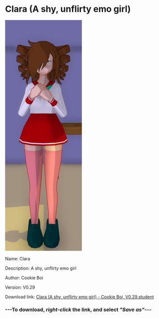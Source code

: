 # Clara (A shy, unflirty emo girl)

<img src = "https://raw.githubusercontent.com/Arbiter1223/Daigaku-Gurashi-Custom-Students/master/Students/Files/Clara%20(A%20shy%2C%20unflirty%20emo%20girl).png">

Name: Clara

Description: A shy, unflirty emo girl

Author: Cookie Boi

Version: V0.29

Download link: <a href="https://raw.githubusercontent.com/Arbiter1223/Daigaku-Gurashi-Custom-Students/master/Students/Files/Clara%20(A%20shy%2C%20unflirty%20emo%20girl)%20-%20Cookie%20Boi%2C%20V0.29.student">Clara (A shy, unflirty emo girl) - Cookie Boi, V0.29.student</a>

### ---**To download, _right-click_ the link, and select _"Save as"_**---
